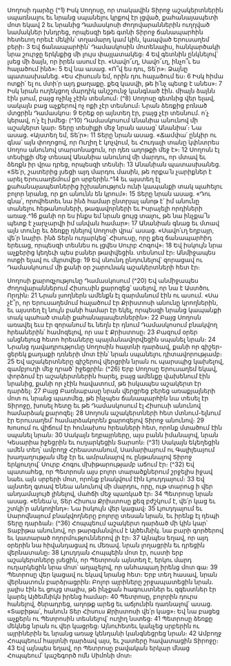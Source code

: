
Սողոսի դարձը
(^1) Իսկ Սողոսը, որ տակավին Տիրոջ աշակերտներին սպառնալու եւ նրանց սպանելու կրքով էր լցված,
քահանայապետի մոտ եկավ 2 եւ նրանից Դամասկոսի ժողովարաններին ուղղված նամակներ խնդրեց, որպեսզի եթե
գտնի Տիրոջ ճանապարհին հետեւող որեւէ մեկին՝ տղամարդ կամ կին, կապված Երուսաղեմ բերի։ 3 Եվ ճանապարհին՝
Դամասկոսին մոտենալիս, հանկարծակի նրա շուրջը երկնքից մի լույս փայլատակեց։ 4 Եվ գետնին ընկնելով՝ լսեց մի
ձայն, որ իրեն ասում էր. «Սավո՜ւղ, Սավո՜ւղ, ինչո՞ւ ես հալածում ինձ»։ 5 Եվ նա ասաց. «Ո՞վ ես դու, Տե՛ր»։ Ձայնը
պատասխանեց. «Ես Հիսուսն եմ, որին դու հալածում ես։ 6 Իսկ հիմա ոտքի՛ ել ու մտի՛ր այդ քաղաքը. քեզ կասվի, թե ի՛նչ
պետք է անես»։ 7 Իսկ նրան ուղեկցող մարդիկ անշշունջ կանգնած էին. միայն ձայնն էին լսում, բայց ոչինչ չէին տեսնում։
(^8) Սողոսը գետնից վեր ելավ, սակայն բաց աչքերով ոչ ոքի չէր տեսնում։ Նրան ձեռքից բռնած մտցրին Դամասկոս։ 9 Երեք
օր այնտեղ էր, բայց չէր տեսնում. ո՛չ կերավ, ո՛չ էլ խմեց։
(^10) Դամասկոսում Անանիա անունով մի աշակերտ կար։ Տերը տեսիլքի մեջ նրան ասաց՝ Անանիա՛։ Նա ասաց.
«Այստեղ եմ, Տե՛ր»։ 11 Տերը նրան ասաց. «Ճամփա՛ ընկիր ու գնա՛ այն փողոցով, որ Ուղիղ է կոչվում, եւ Հուդայի տանը
կփնտրես Սողոս անունով տարսոնացուն, որ դեռ աղոթքի մեջ է»։ 12 Սողոսն էլ տեսիլքի մեջ տեսավ Անանիա անունով
մի մարդու, որ մտավ եւ ձեռքն իր վրա դրեց, որպեսզի տեսնի։ 13 Անանիան պատասխանեց. «Տե՛ր, շատերից լսեցի այդ
մարդու մասին, թե որքա՛ն չարիքներ է արել Երուսաղեմում քո սրբերին.^14 եւ այստեղ էլ քահանայապետներից
իշխանություն ունի կապանքի տակ պահելու բոլոր նրանց, որ քո անունն են կրում»։ 15 Տերը նրան ասաց. «Դու գնա՛,
որովհետեւ նա ինձ համար ընտրյալ անոթ է՝ իմ անունը տանելու հեթանոսների, թագավորների եւ Իսրայելի որդիների
առաջ.^16 քանի որ ես ինքս եմ նրան ցույց տալու, թե նա ինչքա՜ն պետք է չարչարվի իմ անվան համար»։ 17 Անանիան գնաց
եւ մտավ այն տունը եւ ձեռքը դնելով Սողոսի վրա՝ ասաց. «Սավո՛ւղ եղբայր, վե՛ր նայիր. ինձ Տերն ուղարկեց՝ Հիսուսը,
որը քեզ ճանապարհիդ երեւաց, որպեսզի տեսնես ու լցվես Սուրբ Հոգով»։ 18 Եվ իսկույն նրա աչքերից կեղեւի պես բաներ
թափվեցին. տեսնում էր։ Անմիջապես ոտքի ելավ ու մկրտվեց։ 19 Եվ սնունդ ընդունելով՝ զորացավ ու Դամասկոսում մի
քանի օր շարունակ աշակերտների հետ էր։


Սողոսի քարոզչությունը Դամասկոսում
(^20) Եվ անմիջապես ժողովարաններում Հիսուսին քարոզեց՝ ասելով, որ նա է Աստծու Որդին։ 21 Նրան լսողներն ամենքն
էլ զարմանում էին ու ասում. «Սա չէ՞ր, որ Երուսաղեմում հալածում էր Քրիստոսի անունը կրողներին, եւ այստեղ էլ նույն
բանի համար էր եկել, որպեսզի նրանց կապանքի տակ պահած տանի քահանայապետներին»։ 22 Բայց Սողոսն առավել
եւս էր զորանում եւ նեղն էր դնում Դամասկոսում բնակվող հրեաներին՝ համոզելով, որ սա է Քրիստոսը։ 23 Բազում օրեր
անցնելուց հետո հրեաները պայմանավորվեցին սպանել նրան։ 24 Նրանց դավադրությունը Սողոսին հայտնի դարձավ,
քանի որ գիշեր-ցերեկ քաղաքի դռների մոտ էին՝ նրան սպանելու դիտավորությամբ։ 25 Եվ աշակերտները գիշերով
վերցրին նրան ու պարսպից կախելով, զամբյուղի մեջ դրած՝ իջեցրին։
(^26) Երբ Սողոսը Երուսաղեմ եկավ, փորձում էր աշակերտներին հարել, բայց ամենքը վախենում էին նրանից, քանի որ
չէին հավատում, թե իսկապես աշակերտ էր դարձել։ 27 Բայց Բառնաբասը նրան վերցրեց բերեց առաքյալների մոտ ու
նրանց պատմեց, թե ինչպես ճանապարհին նա տեսել էր Տիրոջը, խոսել հետը եւ թե Դամասկոսում էլ Հիսուսի անունով
համարձակ քարոզել։ 28 Սողոսն աշակերտների հետ մտնում-ելնում էր Երուսաղեմ՝ համարձակորեն քարոզելով Տիրոջ
անունով։ 29 Խոսում ու վիճում էր հունախոս հրեաների հետ, որոնք մտածում էին սպանել նրան։ 30 Սակայն եղբայրները,
այս բանն իմանալով, նրան Կեսարիա իջեցրին եւ ուղարկեցին Տարսոն։
(^31) Սակայն եկեղեցին ամեն տեղ՝ ամբողջ Հրեաստանում, Սամարիայում ու Գալիլեայում խաղաղության մեջ էր եւ
ամրանալով ու ընթանալով Տիրոջ երկյուղով՝ Սուրբ Հոգու մխիթարությամբ աճում էր։
(^32) Եվ պատահեց, որ Պետրոսն այս բոլոր տարածքներում շրջելիս իջավ նաեւ այն սրբերի մոտ, որոնք բնակվում էին
Լյուդդայում։ 33 Եվ այնտեղ գտավ Ենեա անունով մի մարդու, որը, ութ տարուց ի վեր անդամալույծ լինելով, մահճի մեջ
պառկած էր։ 34 Պետրոսը նրան ասաց. «Ենեա՛ս, Տեր Հիսուս Քրիստոսը քեզ բժշկում է, վե՛ր կաց եւ շտկի՛ր անկողինդ»։
Նա իսկույն վեր կացավ։ 35 Լյուդդայում եւ Սարովնայում բնակվողները բոլորը տեսան նրան, եւ իրենք էլ դեպի Տերը
դարձան։
(^36) Հոպպեում աշակերտ դարձած մի կին կար՝ Տաբիթա անունով, որ թարգմանվում է Այծեմնիկ. նա բարի գործերով
եւ կատարած ողորմություններով լի էր։ 37 Այնպես եղավ, որ այդ օրերին նա հիվանդացավ ու մեռավ. նրան լողացրին եւ
դրեցին վերնատանը։ 38 Լյուդդան Հոպպեին մոտ էր, ուստի երբ աշակերտները լսեցին, որ Պետրոսն այնտեղ է, երկու
մարդ ուղարկեցին նրա մոտ՝ աղաչելով, որ անհապաղ իրենց մոտ գա։ 39 Պետրոսը վեր կացավ ու եկավ նրանց հետ։ Երբ
տեղ հասավ, նրան վերնատուն բարձրացրին։ Բոլոր այրիները շրջապատեցին նրան. լալիս էին եւ ցույց տալիս, թե ինչքան
հագուստներ եւ զգեստներ էր կարել Այծեմնիկն իրենց համար։ 40 Պետրոսը, բոլորին դուրս հանելով, ծնրադրեց, աղոթք
արեց եւ աճյունին դառնալով՝ ասաց. «Տաբիթա՛, հանուն Տեր Հիսուս Քրիստոսի վե՛ր կաց»։ Եվ նա բացեց աչքերն ու
Պետրոսին տեսնելով՝ ուղիղ նստեց։ 41 Պետրոսը ձեռքը մեկնեց նրան ու վեր կացրեց։ Այնուհետեւ կանչեց սրբերին ու
այրիներին եւ նրանց առաջ կենդանի կանգնեցրեց նրան։ 42 Ամբողջ Հոպպեում հայտնի դարձավ այս, եւ շատերը
հավատացին Տիրոջը։ 43 Եվ այնպես եղավ, որ Պետրոսը բավական երկար մնաց Հոպպեում՝ կաշեգործ ոմն Սիմոնի մոտ։
